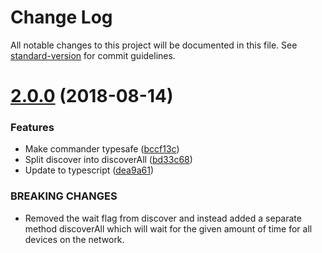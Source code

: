 # Change Log

All notable changes to this project will be documented in this file. See [standard-version](https://github.com/conventional-changelog/standard-version) for commit guidelines.

<a name="2.0.0"></a>
# [2.0.0](https://github.com/bschlenk/node-roku-client/compare/v1.2.3...v2.0.0) (2018-08-14)


### Features

* Make commander typesafe ([bccf13c](https://github.com/bschlenk/node-roku-client/commit/bccf13c))
* Split discover into discoverAll ([bd33c68](https://github.com/bschlenk/node-roku-client/commit/bd33c68))
* Update to typescript ([dea9a61](https://github.com/bschlenk/node-roku-client/commit/dea9a61))


### BREAKING CHANGES

* Removed the wait flag from discover and instead added a
separate method discoverAll which will wait for the given amount of time
for all devices on the network.
